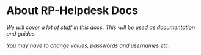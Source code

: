 # About RP-Helpdesk Docs

*We will cover a lot of stuff in this docs.*
*This will be used as documentation and guides.*

*You may have to change values, passwords and usernames etc.*


